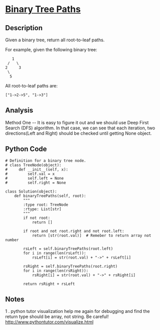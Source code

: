 # [Binary Tree Paths](https://leetcode.com/problems/binary-tree-paths/)

## Description
Given a binary tree, return all root-to-leaf paths.

For example, given the following binary tree:

~~~
   1
 /   \
2     3
 \
  5
~~~  
All root-to-leaf paths are:

~~~
["1->2->5", "1->3"]
~~~
## Analysis
Method One -- It is easy to figure it out and we should use Deep First Search (DFS) algorithm. In that case, we can see that each iteration, two directions(Left and Right) should be checked until getting None object.

## Python Code
~~~
# Definition for a binary tree node.
# class TreeNode(object):
#     def __init__(self, x):
#         self.val = x
#         self.left = None
#         self.right = None

class Solution(object):
    def binaryTreePaths(self, root):
        """
        :type root: TreeNode
        :rtype: List[str]
        """
        if not root:
            return []

        if root and not root.right and not root.left:
            return [str(root.val)]  # Remeber to return array not number
            
        rsLeft = self.binaryTreePaths(root.left)
        for i in range(len(rsLeft)):
            rsLeft[i] = str(root.val) + "->" + rsLeft[i] 
            
        rsRight = self.binaryTreePaths(root.right)
        for i in range(len(rsRight)):
            rsRight[i] = str(root.val) + "->" + rsRight[i] 
        
        return rsRight + rsLeft     
~~~        
## Notes
1 . python tutor visualization help me again for debugging and find the return type should be array, not string. Be careful!
http://www.pythontutor.com/visualize.html